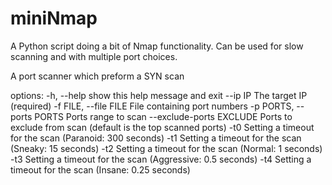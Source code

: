 # miniNmap
A Python script doing a bit of Nmap functionality. Can be used for slow scanning and with multiple port choices.

A port scanner which preform a SYN scan

options:
  -h, --help                show this help message and exit
  --ip IP                   The target IP (required)
  -f FILE, --file FILE      File containing port numbers
  -p PORTS, --ports PORTS   Ports range to scan
  --exclude-ports EXCLUDE   Ports to exclude from scan (default is the top scanned ports)
  -t0                       Setting a timeout for the scan (Paranoid: 300 seconds)
  -t1                       Setting a timeout for the scan (Sneaky: 15 seconds)
  -t2                       Setting a timeout for the scan (Normal: 1 seconds)
  -t3                       Setting a timeout for the scan (Aggressive: 0.5 seconds)
  -t4                       Setting a timeout for the scan (Insane: 0.25 seconds)
